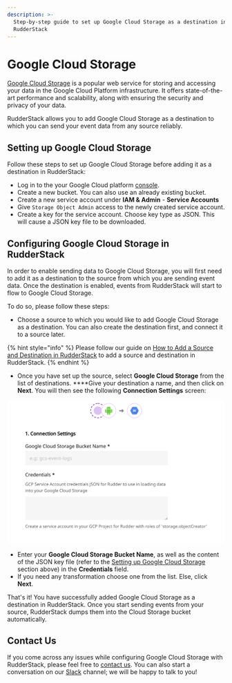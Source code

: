 ```yaml
---
description: >-
  Step-by-step guide to set up Google Cloud Storage as a destination in
  RudderStack
---
```


# Google Cloud Storage

[Google Cloud Storage](https://cloud.google.com/storage) is a popular web service for storing and accessing your data in the Google Cloud Platform infrastructure. It offers state-of-the-art performance and scalability, along with ensuring the security and privacy of your data.

RudderStack allows you to add Google Cloud Storage as a destination to which you can send your event data from any source reliably.

## Setting up Google Cloud Storage

Follow these steps to set up Google Cloud Storage before adding it as a destination in RudderStack:

* Log in to the your Google Cloud platform [console](https://console.cloud.google.com/).
* Create a new bucket. You can also use an already existing bucket.
* Create a new service account under **IAM & Admin** - **Service Accounts**
* Give `Storage Object Admin` access to the newly created service account.
* Create a key for the service account. Choose key type as JSON. This will cause a JSON key file to be downloaded.

## **Configuring** Google Cloud Storage **in RudderStack**

In order to enable sending data to Google Cloud Storage, you will first need to add it as a destination to the source from which you are sending event data. Once the destination is enabled, events from RudderStack will start to flow to Google Cloud Storage.

To do so, please follow these steps:

* Choose a source to which you would like to add Google Cloud Storage as a destination. You can also create the destination first, and connect it to a source later.

{% hint style="info" %}
Please follow our guide on [How to Add a Source and Destination in RudderStack](https://docs.rudderstack.com/how-to-guides/adding-source-and-destination-rudderstack) to add a source and destination in RudderStack.
{% endhint %}

* Once you have set up the source, select **Google Cloud Storage** from the list of destinations. ****Give your destination a name, and then click on **Next**. You will then see the following **Connection Settings** screen:

![Connection settings for Google Cloud Storage in RudderStack](../.gitbook/assets/image%20%2813%29.png)

* Enter your **Google Cloud Storage Bucket Name**, as well as the content of the JSON key file \(refer to the [Setting up Google Cloud Storage](https://docs.rudderstack.com/destinations-guides/google-cloud-storage#setting-up-google-cloud-storage) section above\) in the **Credentials** field.
* If you need any transformation choose one from the list. Else, click **Next**.

That's it! You have successfully added Google Cloud Storage as a destination in RudderStack. Once you start sending events from your source, RudderStack dumps them into the Cloud Storage bucket automatically.

## Contact Us

If you come across any issues while configuring Google Cloud Storage with RudderStack, please feel free to [contact us](mailto:%20contact@rudderstack.com). You can also start a conversation on our [Slack](https://resources.rudderstack.com/join-rudderstack-slack) channel; we will be happy to talk to you!

